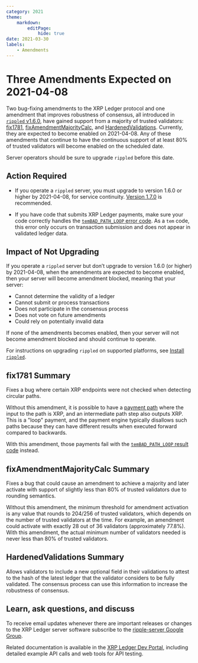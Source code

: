 ```yaml
---
category: 2021
theme:
    markdown:
        editPage:
            hide: true
date: 2021-03-30
labels:
    - Amendments
---
```

# Three Amendments Expected on 2021-04-08

Two bug-fixing amendments to the XRP Ledger protocol and one amendment that improves robustness of consensus, all introduced in [`rippled` v1.6.0](https://github.com/ripple/rippled/releases/tag/1.6.0), have gained support from a majority of trusted validators: [fix1781](https://livenet.xrpl.org/transactions/777AF3E5F557972734AE43C71E092782DDEC6F730A729BE3A74C2007F4EACC55), [fixAmendmentMajorityCalc](https://livenet.xrpl.org/transactions/29D7B3317C5662086791A0C21FB0FB9261DC7A6537D8E4117D925029EEF57BB3), and [HardenedValidations](https://livenet.xrpl.org/transactions/DCB78BB19FD379918A52F68C4B4BA98C5A8F98A15153876AC3458B4613A7CB9E). Currently, they are expected to become enabled on 2021-04-08. Any of these amendments that continue to have the continuous support of at least 80% of trusted validators will become enabled on the scheduled date.

Server operators should be sure to upgrade `rippled` before this date.

<!-- BREAK -->

## Action Required

- If you operate a `rippled` server, you must upgrade to version 1.6.0 or higher by 2021-04-08, for service continuity. [Version 1.7.0](https://xrpl.org/blog/2021/rippled-1.7.0.html) is recommended.

- If you have code that submits XRP Ledger payments, make sure your code correctly handles the [`temBAD_PATH_LOOP` error code](https://xrpl.org/tem-codes.html). As a `tem` code, this error only occurs on transaction submission and does not appear in validated ledger data.

## Impact of Not Upgrading

If you operate a `rippled` server but don’t upgrade to version 1.6.0 (or higher) by 2021-04-08, when the amendments are expected to become enabled, then your server will become amendment blocked, meaning that your server:

* Cannot determine the validity of a ledger
* Cannot submit or process transactions
* Does not participate in the consensus process
* Does not vote on future amendments
* Could rely on potentially invalid data

If none of the amendments becomes enabled, then your server will not become amendment blocked and should continue to operate.

For instructions on upgrading `rippled` on supported platforms, see [Install `rippled`](https://xrpl.org/install-rippled.html).


## fix1781 Summary

Fixes a bug where certain XRP endpoints were not checked when detecting circular paths.

Without this amendment, it is possible to have a [payment path](https://xrpl.org/paths.html) where the input to the path is XRP, and an intermediate path step also outputs XRP. This is a "loop" payment, and the payment engine typically disallows such paths because they can have different results when executed forward compared to backwards.

With this amendment, those payments fail with the [`temBAD_PATH_LOOP` result code](https://xrpl.org/tem-codes.html) instead.

## fixAmendmentMajorityCalc Summary

Fixes a bug that could cause an amendment to achieve a majority and later activate with support of slightly less than 80% of trusted validators due to rounding semantics.

Without this amendment, the minimum threshold for amendment activation is any value that rounds to 204/256 of trusted validators, which depends on the number of trusted validators at the time. For example, an amendment could activate with exactly 28 out of 36 validators (approximately 77.8%). With this amendment, the actual minimum number of validators needed is never less than 80% of trusted validators.

## HardenedValidations Summary

Allows validators to include a new optional field in their validations to attest to the hash of
the latest ledger that the validator considers to be fully validated. The consensus process can use this information to increase the robustness of consensus.


## Learn, ask questions, and discuss

To receive email updates whenever there are important releases or changes to the XRP Ledger server software subscribe to the [ripple-server Google Group](https://groups.google.com/forum/#!forum/ripple-server).

Related documentation is available in the [XRP Ledger Dev Portal](https://xrpl.org/), including detailed example API calls and web tools for API testing.
